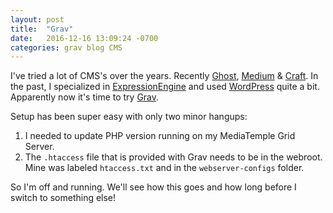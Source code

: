 ```yaml
---
layout: post
title:  "Grav"
date:   2016-12-16 13:09:24 -0700
categories: grav blog CMS
---
```

I've tried a lot of CMS's over the years. Recently [Ghost](https://ghost.org/), [Medium](https://medium.com/) & [Craft](https://craftcms.com/). In the past, I specialized in [ExpressionEngine](https://expressionengine.com/) and used [WordPress](https://wordpress.org/) quite a bit. Apparently now it's time to try [Grav](https://getgrav.org/).

Setup has been super easy with only two minor hangups:
1. I needed to update PHP version running on my MediaTemple Grid Server.
2. The ```.htaccess``` file that is provided with Grav needs to be in the webroot. Mine was labeled ```htaccess.txt``` and in the ```webserver-configs``` folder.

So I'm off and running. We'll see how this goes and how long before I switch to something else!